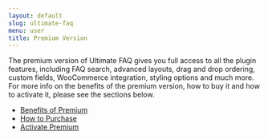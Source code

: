```yaml
---
layout: default
slug: ultimate-faq
menu: user
title: Premium Version
---
```

The premium version of Ultimate FAQ gives you full access to all the plugin features, including FAQ search, advanced layouts, drag and drop ordering, custom fields, WooCommerce integration, styling options and much more. For more info on the benefits of the premium version, how to buy it and how to activate it, please see the sections below.

- [Benefits of Premium](benefits)
- [How to Purchase](purchase)
- [Activate Premium](activate)
